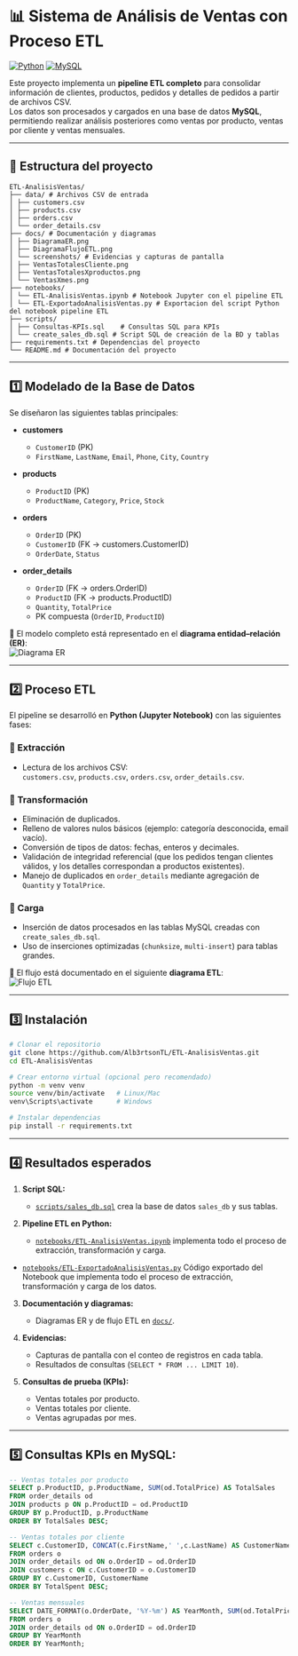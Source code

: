 # 📊 Sistema de Análisis de Ventas con Proceso ETL

[![Python](https://img.shields.io/badge/Python-3.11-blue.svg)](https://www.python.org/)
[![MySQL](https://img.shields.io/badge/MySQL-8.0-orange.svg)](https://www.mysql.com/)

Este proyecto implementa un **pipeline ETL completo** para consolidar información de clientes, productos, pedidos y detalles de pedidos a partir de archivos CSV.  
Los datos son procesados y cargados en una base de datos **MySQL**, permitiendo realizar análisis posteriores como ventas por producto, ventas por cliente y ventas mensuales.

---

## 📂 Estructura del proyecto
```
ETL-AnalisisVentas/
├── data/ # Archivos CSV de entrada
│ ├── customers.csv
│ ├── products.csv
│ ├── orders.csv
│ └── order_details.csv
├── docs/ # Documentación y diagramas
│ ├── DiagramaER.png
│ ├── DiagramaFlujoETL.png
│ └── screenshots/ # Evidencias y capturas de pantalla
│ ├── VentasTotalesCliente.png
│ ├── VentasTotalesXproductos.png
│ └── VentasXmes.png
├── notebooks/
│ └── ETL-AnalisisVentas.ipynb # Notebook Jupyter con el pipeline ETL
│ └── ETL-ExportadoAnalisisVentas.py # Exportacion del script Python del notebook pipeline ETL
├── scripts/
│ ├── Consultas-KPIs.sql	# Consultas SQL para KPIs
│ └── create_sales_db.sql # Script SQL de creación de la BD y tablas
├── requirements.txt # Dependencias del proyecto
└── README.md # Documentación del proyecto
```

---

## 1️⃣ Modelado de la Base de Datos

Se diseñaron las siguientes tablas principales:

- **customers**
  - `CustomerID` (PK)
  - `FirstName`, `LastName`, `Email`, `Phone`, `City`, `Country`

- **products**
  - `ProductID` (PK)
  - `ProductName`, `Category`, `Price`, `Stock`

- **orders**
  - `OrderID` (PK)
  - `CustomerID` (FK → customers.CustomerID)
  - `OrderDate`, `Status`

- **order_details**
  - `OrderID` (FK → orders.OrderID)
  - `ProductID` (FK → products.ProductID)
  - `Quantity`, `TotalPrice`
  - PK compuesta (`OrderID`, `ProductID`)

📌 El modelo completo está representado en el **diagrama entidad–relación (ER)**:  
![Diagrama ER](docs/DiagramaER.png)

---

## 2️⃣ Proceso ETL

El pipeline se desarrolló en **Python (Jupyter Notebook)** con las siguientes fases:

### 🔹 Extracción
- Lectura de los archivos CSV:  
  `customers.csv`, `products.csv`, `orders.csv`, `order_details.csv`.

### 🔹 Transformación
- Eliminación de duplicados.
- Relleno de valores nulos básicos (ejemplo: categoría desconocida, email vacío).
- Conversión de tipos de datos: fechas, enteros y decimales.
- Validación de integridad referencial (que los pedidos tengan clientes válidos, y los detalles correspondan a productos existentes).
- Manejo de duplicados en `order_details` mediante agregación de `Quantity` y `TotalPrice`.

### 🔹 Carga
- Inserción de datos procesados en las tablas MySQL creadas con `create_sales_db.sql`.
- Uso de inserciones optimizadas (`chunksize`, `multi-insert`) para tablas grandes.

📌 El flujo está documentado en el siguiente **diagrama ETL**:  
![Flujo ETL](docs/DiagramaFlujoETL.png)

---

## 3️⃣ Instalación

```bash
# Clonar el repositorio
git clone https://github.com/Alb3rtsonTL/ETL-AnalisisVentas.git
cd ETL-AnalisisVentas

# Crear entorno virtual (opcional pero recomendado)
python -m venv venv
source venv/bin/activate   # Linux/Mac
venv\Scripts\activate      # Windows

# Instalar dependencias
pip install -r requirements.txt
```

---

## 4️⃣ Resultados esperados

1. **Script SQL:**  
   - [`scripts/sales_db.sql`](scripts/sales_db.sql) crea la base de datos `sales_db` y sus tablas.

2. **Pipeline ETL en Python:**  
   - [`notebooks/ETL-AnalisisVentas.ipynb`](notebooks/ETL-AnalisisVentas.ipynb) implementa todo el proceso de extracción, transformación y carga.
- [`notebooks/ETL-ExportadoAnalisisVentas.py`](notebooks/ETL-ExportadoAnalisisVentas.py) Código exportado del Notebook que implementa todo el proceso de extracción, transformación y carga de los datos.

3. **Documentación y diagramas:**  
   - Diagramas ER y de flujo ETL en [`docs/`](docs/).

4. **Evidencias:**  
   - Capturas de pantalla con el conteo de registros en cada tabla.  
   - Resultados de consultas (`SELECT * FROM ... LIMIT 10`).  

5. **Consultas de prueba (KPIs):**
   - Ventas totales por producto.
   - Ventas totales por cliente.
   - Ventas agrupadas por mes.

---
## 5️⃣ Consultas KPIs en MySQL:

```sql
-- Ventas totales por producto
SELECT p.ProductID, p.ProductName, SUM(od.TotalPrice) AS TotalSales
FROM order_details od
JOIN products p ON p.ProductID = od.ProductID
GROUP BY p.ProductID, p.ProductName
ORDER BY TotalSales DESC;

-- Ventas totales por cliente
SELECT c.CustomerID, CONCAT(c.FirstName,' ',c.LastName) AS CustomerName, SUM(od.TotalPrice) AS TotalSpent
FROM orders o
JOIN order_details od ON o.OrderID = od.OrderID
JOIN customers c ON c.CustomerID = o.CustomerID
GROUP BY c.CustomerID, CustomerName
ORDER BY TotalSpent DESC;

-- Ventas mensuales
SELECT DATE_FORMAT(o.OrderDate, '%Y-%m') AS YearMonth, SUM(od.TotalPrice) AS TotalSales
FROM orders o
JOIN order_details od ON o.OrderID = od.OrderID
GROUP BY YearMonth
ORDER BY YearMonth;
